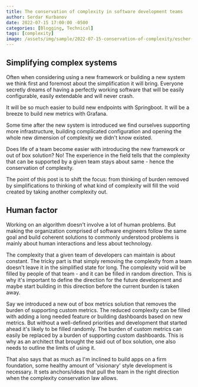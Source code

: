 ```yaml
---
title: The conservation of complexity in software development teams
author: Serdar Kurbanov
date: 2022-07-15 17:00:00 -0500
categories: [Blogging, Technical]
tags: [complexity]
image: /assets/img/sample/2022-07-15-conservation-of-complexity/escher-in-his-minds-eye.jpg
---
```


## Simplifying complex systems

Often when considering using a new framework or building a new system we think first and foremost about the simplification it will bring. Everyone secretly dreams of having a perfectly working software that will be easily configurable, easily extendable and will never crash.

It will be so much easier to build new endpoints with Springboot. It will be a breeze to build new metrics with Grafana.

Some time after the new system is introduced we find ourselves supporting more infrastructure, building complicated configuration and opening the whole new dimension of complexity we didn't know existed.

Does life of a team become easier with introducing the new framework or out of box solution? No! The experience in the field tells that the complexity that can be supported by a given team stays about same - hence the conservation of complexity.

The point of this post is to shift the focus: from thinking of burden removed by simplifications to thinking of what kind of complexity will fill the void created by taking another complexity out.

## Human factor

Working on an algorithm doesn't involve a lot of human problems. But making the organization comprised of software engineers follow the same goal and build coherent solutions to commonly understood problems is mainly about human interactions and less about technology.

The complexity that a given team of developers can maintain is about constant. The tricky part is that simply removing the complexity from a team doesn't leave it in the simplified state for long. The complexity void will be filled by people of that team - and it can be filled in random direction. This is why it's important to define the direction for the future development and maybe start building in this direction before the current burden is taken away.

Say we introduced a new out of box metrics solution that removes the burden of supporting custom metrics. The reduced complexity can be filled with adding a long needed feature or building dashboards based on new metrics. But without a well-defined priorities and development that started ahead it's likely to be filled randomly. The burden of custom metrics can easily be replaced by a burden of supporting custom dashboards. This is why as an architect that brought the said out of box solution, one also needs to outline the limits of using it.

That also says that as much as I'm inclined to build apps on a firm foundation, some healthy amount of 'visionary' style development is necessary. It sets anchors/ideas that pull the team in the right direction when the complexity conservation law allows.
